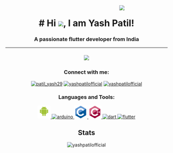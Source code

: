 <img src="https://camo.githubusercontent.com/a1a70c30cf9bdbfe372deb933c498e8b9f0f146c51aee8d6544da272f8e16cde/68747470733a2f2f726f737a6b6f77736b692e6465762f696d616765732f323032302d30352d30342f666c75747465725f6c6f676f5f6c65672e676966" align="right" width="150" />

<h1 align="center"># Hi <img src="https://raw.githubusercontent.com/MartinHeinz/MartinHeinz/master/wave.gif" width="30">, I am Yash Patil! </h1>

<h3 align="center">A passionate flutter developer from India</h3>

<hr />

<h3 align="center"><img src="https://seodigitalindiamarketing.com/wp-content/uploads/2020/12/gif-5.gif" width="150" /></h3>
<h3 align="center">Connect with me:</h3>

<p align="center">
<a href="https://twitter.com/patil_yash29" target="blank"><img align="center" src="https://raw.githubusercontent.com/rahuldkjain/github-profile-readme-generator/master/src/images/icons/Social/twitter.svg" alt="patil_yash29" height="30" width="40" /></a>
<a href="https://www.linkedin.com/in/yash-patil-14179816b/" target="blank"><img align="center" src="https://raw.githubusercontent.com/rahuldkjain/github-profile-readme-generator/master/src/images/icons/Social/linked-in-alt.svg" alt="yashpatilofficial" height="30" width="40" /></a>
<a href="https://instagram.com/yashpatilofficial" target="blank"><img align="center" src="https://raw.githubusercontent.com/rahuldkjain/github-profile-readme-generator/master/src/images/icons/Social/instagram.svg" alt="yashpatilofficial" height="30" width="40" /></a>
</p>


<h3 align="center">Languages and Tools:</h3>
<p align="center"> <a href="https://developer.android.com" target="_blank"> <img src="https://raw.githubusercontent.com/devicons/devicon/master/icons/android/android-original-wordmark.svg" alt="android" width="40" height="40"/> </a> <a href="https://www.arduino.cc/" target="_blank"> <img src="https://cdn.worldvectorlogo.com/logos/arduino-1.svg" alt="arduino" width="40" height="40"/> </a> <a href="https://www.cprogramming.com/" target="_blank"> <img src="https://raw.githubusercontent.com/devicons/devicon/master/icons/c/c-original.svg" alt="c" width="40" height="40"/> </a> <a href="https://www.w3schools.com/cpp/" target="_blank"> <img src="https://raw.githubusercontent.com/devicons/devicon/master/icons/cplusplus/cplusplus-original.svg" alt="cplusplus" width="40" height="40"/> </a> <a href="https://dart.dev" target="_blank"> <img src="https://www.vectorlogo.zone/logos/dartlang/dartlang-icon.svg" alt="dart" width="40" height="40"/> </a> <a href="https://flutter.dev" target="_blank"> <img src="https://www.vectorlogo.zone/logos/flutterio/flutterio-icon.svg" alt="flutter" width="40" height="40"/> </a> 
</p>

<div align="center" width="100%">
<h2 >Stats</h2>
<img  src="https://github-readme-stats.vercel.app/api?username=yashpatilofficial&show_icons=true&locale=en" alt="yashpatilofficial" />
</div>
